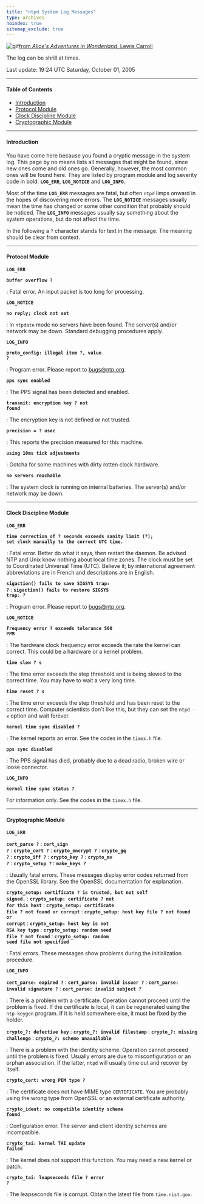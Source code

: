 ```yaml
---
title: "ntpd System Log Messages"
type: archives
noindex: true 
sitemap_exclude: true
---
```


![gif](/documentation/pic/flatheads.gif)[from _Alice's Adventures in Wonderland_, Lewis Carroll](/reflib/pictures/)

The log can be shrill at times.

Last update:  19:24 UTC Saturday, October 01, 2005

* * *

#### Table of Contents

*   [Introduction](/documentation/4.2.2-series/msyslog/#introduction)
*   [Protocol Module](/documentation/4.2.2-series/msyslog/#protocol-module)
*   [Clock Discipline Module](/documentation/4.2.2-series/msyslog/#clock-discipline-module)
*   [Cryptographic Module](/documentation/4.2.2-series/msyslog/#cryptographic-module)

* * *

#### Introduction

You have come here because you found a cryptic message in the system log. This page by no means lists all messages that might be found, since new ones come and old ones go. Generally, however, the most common ones will be found here. They are listed by program module and log severity code in bold: <code>**LOG_ERR**</code>, <code>**LOG_NOTICE**</code> and <code>**LOG_INFO**</code>.

Most of the time <code>**LOG_ERR**</code> messages are fatal, but often <code>ntpd</code> limps onward in the hopes of discovering more errors. The <code>**LOG_NOTICE**</code> messages usually mean the time has changed or some other condition that probably should be noticed. The <code>**LOG_INFO**</code> messages usually say something about the system operations, but do not affect the time.

In the following a `?` character stands for text in the message. The meaning should be clear from context.

* * *

#### Protocol Module

<code>**LOG_ERR**</code>

<code>**buffer overflow ?**</code>

: Fatal error. An input packet is too long for processing.

<code>**LOG_NOTICE**</code>

<code>**no reply; clock not set**</code>

: In <code>ntpdate</code> mode no servers have been found. The server(s) and/or network may be down. Standard debugging procedures apply.

<code>**LOG_INFO**</code>

<code>**proto_config: illegal item ?, value ?**</code>

: Program error. Please report to bugs@ntp.org. 

<code>**pps sync enabled**</code>

: The PPS signal has been detected and enabled.

<code>**transmit: encryption key ? not found**</code>

: The encryption key is not defined or not trusted.

<code>**precision = ? usec**</code>

: This reports the precision measured for this machine.

<code>**using 10ms tick adjustments**</code>

: Gotcha for some machines with dirty rotten clock hardware.

<code>**no servers reachable**</code>

: The system clock is running on internal batteries. The server(s) and/or network may be down.

* * *

#### Clock Discipline Module

<code>**LOG_ERR**</code>

<code>**time correction of ? seconds exceeds sanity limit (?); set clock manually to the correct UTC time.**</code>

: Fatal error. Better do what it says, then restart the daemon. Be advised NTP and Unix know nothing about local time zones. The clock must be set to Coordinated Universal Time (UTC). Believe it; by international agreement abbreviations are in French and descriptions are in English.

<code>**sigaction() fails to save SIGSYS trap: ?**</code> 
: <code>**sigaction() fails to restore SIGSYS trap: ?**</code>

: Program error. Please report to bugs@ntp.org.

<code>**LOG_NOTICE**</code>

<code>**frequency error ? exceeds tolerance 500 PPM**</code>

: The hardware clock frequency error exceeds the rate the kernel can correct. This could be a hardware or a kernel problem.

<code>**time slew ? s**</code>

: The time error exceeds the step threshold and is being slewed to the correct time. You may have to wait a very long time.

<code>**time reset ? s**</code>

: The time error exceeds the step threshold and has been reset to the correct time. Computer scientists don't like this, but they can set the <code>ntpd -x</code> option and wait forever.

<code>**kernel time sync disabled ?**</code>

: The kernel reports an error. See the codes in the <code>timex.h</code> file.

<code>**pps sync disabled**</code>

: The PPS signal has died, probably due to a dead radio, broken wire or loose connector.

<code>**LOG_INFO**</code>

<code>**kernel time sync status ?**</code>

For information only. See the codes in the <code>timex.h</code> file.

* * *

#### Cryptographic Module

<code>**LOG_ERR**</code>

<code>**cert_parse ?**</code>
: <code>**cert_sign ?**</code>
: <code>**crypto_cert ?**</code>
: <code>**crypto_encrypt ?**</code>
: <code>**crypto_gq ?**</code>
: <code>**crypto_iff ?**</code>
: <code>**crypto_key ?**</code>
: <code>**crypto_mv ?**</code>
: <code>**crypto_setup ?**</code>
: <code>**make_keys ?**</code>

: Usually fatal errors. These messages display error codes returned from the OpenSSL library. See the OpenSSL documentation for explanation.

<code>**crypto_setup: certificate ? is trusted, but not self signed.**</code>
: <code>**crypto_setup: certificate ? not for this host**</code>
: <code>**crypto_setup: certificate file ? not found or corrupt**</code>
: <code>**crypto_setup: host key file ? not found or corrupt**</code>
: <code>**crypto_setup: host key is not RSA key type**</code>
: <code>**crypto_setup: random seed file ? not found**</code>
: <code>**crypto_setup: random seed file not specified**</code>

: Fatal errors. These messages show problems during the initialization procedure.

<code>**LOG_INFO**</code>

<code>**cert_parse: expired ?**</code>
: <code>**cert_parse: invalid issuer ?**</code>
: <code>**cert_parse: invalid signature ?**</code>
: <code>**cert_parse: invalid subject ?**</code>

: There is a problem with a certificate. Operation cannot proceed until the problem is fixed. If the certificate is local, it can be regenerated using the <code>ntp-keygen</code> program. If it is held somewhere else, it must be fixed by the holder.

<code>**crypto\_?: defective key**</code>
: <code>**crypto\_?: invalid filestamp**</code>
: <code>**crypto\_?: missing challenge**</code>
: <code>**crypto\_?: scheme unavailable**</code>

: There is a problem with the identity scheme. Operation cannot proceed until the problem is fixed. Usually errors are due to misconfiguration or an orphan association. If the latter, <code>ntpd</code> will usually time out and recover by itself.

<code>**crypto_cert: wrong PEM type ?**</code>

: The certificate does not have MIME type <code>CERTIFICATE</code>. You are probably using the wrong type from OpenSSL or an external certificate authority.

<code>**crypto_ident: no compatible identity scheme found**</code>

: Configuration error. The server and client identity schemes are incompatible.

<code>**crypto_tai: kernel TAI update failed**</code>

: The kernel does not support this function. You may need a new kernel or patch.

<code>**crypto_tai: leapseconds file ? error ?**</code>

: The leapseconds file is corrupt. Obtain the latest file from <code>time.nist.gov</code>.
